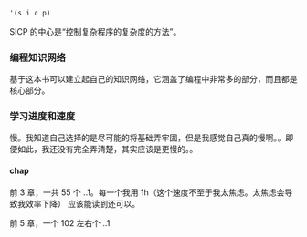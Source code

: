 ```scheme
'(s i c p)
```

SICP 的中心是“控制复杂程序的复杂度的方法”。

### 编程知识网络

基于这本书可以建立起自己的知识网络，它涵盖了编程中非常多的部分，而且都是核心部分。

### 学习进度和速度

慢。我知道自己选择的是尽可能的将基础弄牢固，但是我感觉自己真的慢啊。。即便如此，我还没有完全弄清楚，其实应该是更慢的。。

#### chap

前 3 章，一共 55 个 ..1。每一个我用 1h（这个速度不至于我太焦虑。太焦虑会导致我效率下降） 应该能读到还可以。

前 5 章，一个 102 左右个 ..1
